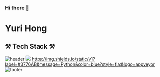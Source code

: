 ### Hi there 👋
# Yuri Hong

## ⚒ Tech Stack ⚒  



![header](https://capsule-render.vercel.app/api?type=waving&color=D2BCFF&height=300&section=header&text=YURI%20HONG&fontSize=90)
<a href="https://honeypot.tistory.com" target="_blank"><img src="https://img.shields.io/badge/blog-D2BCFF?style=flat&logo=Bloglovin&logoColor=blueviolet"/></a>
https://img.shields.io/static/v1?label=#3776AB&message=Python&color=blue?style=flat&logo=appveyor
![footer](https://capsule-render.vercel.app/api?type=waving&color=D2BCFF&height=150&section=footer&fontSize=90)
<!--
**teraglass/teraglass** is a ✨ _special_ ✨ repository because its `README.md` (this file) appears on your GitHub profile.

Here are some ideas to get you started:

- 🔭 I’m currently working on ...
- 🌱 I’m currently learning ...
- 👯 I’m looking to collaborate on ...
- 🤔 I’m looking for help with ...
- 💬 Ask me about ...
- 📫 How to reach me: ...
- 😄 Pronouns: ...
- ⚡ Fun fact: ...
-->
